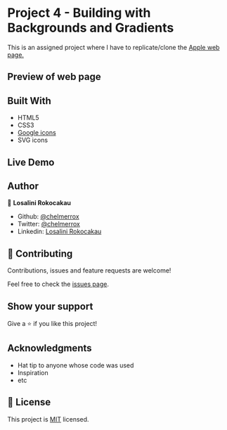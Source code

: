 # Project 4 - Building with Backgrounds and Gradients

This is an assigned project where I have to replicate/clone the <a href="https://web.archive.org/web/20140301004610/http://www.apple.com/">Apple web page.</a>

## Preview of web page

## Built With

- HTML5
- CSS3
- <a href="https://materializecss.com/icons.html">Google icons</a>
- SVG icons

## Live Demo

## Author

👤 **Losalini Rokocakau**

- Github: [@chelmerrox](https://github.com/chelmerrox)
- Twitter: [@chelmerrox](https://twitter.com/chelmerrox)
- Linkedin: [Losalini Rokocakau](https://linkedin.com/losalini-rokocakau)

## 🤝 Contributing

Contributions, issues and feature requests are welcome!

Feel free to check the [issues page](https://github.com/chelmerrox/Project-4-Building-with-Backgrounds-and-Gradients/issues).

## Show your support

Give a ⭐️ if you like this project!

## Acknowledgments

- Hat tip to anyone whose code was used
- Inspiration
- etc

## 📝 License

This project is [MIT](lic.url) licensed.
